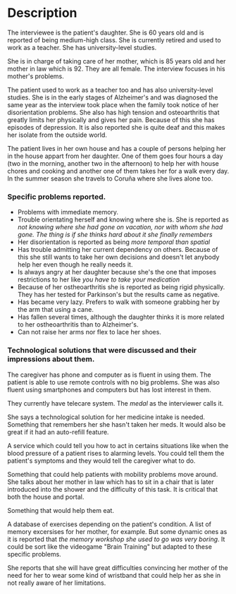 # Description
The interviewee is the patient's daughter. She is 60 years old and is reported of being medium-high class. She is currently retired and used to work as a teacher. She has university-level studies.

She is in charge of taking care of her mother, which is 85 years old and her mother in law which is 92. They are all female. The interview focuses in his mother's problems.

The patient used to work as a teacher too and has also university-level studies. She is in the early stages of Alzheimer's and was diagnosed the same year as the interview took place when the family took notice of her disorientation problems. She also has high tension and osteoarthritis that greatly limits her physically and gives her pain. Because of this she has episodes of depression. It is also reported she is quite deaf and this makes her isolate from the outside world.

The patient lives in her own house and has a couple of persons helping her in the house appart from her daughter. One of them goes four hours a day (two in the morning, another two in the afternoon) to help her with house chores and cooking and another one of them takes her for a walk every day. In the summer season she travels to Coruña where she lives alone too.

### Specific problems reported.
* Problems with immediate memory.
* Trouble orientating herself and knowing where she is. She is reported as *not knowing where she had gone on vacation, nor with whom she had gone. The thing is if she thinks hard about it she finally remembers*
* Her disorientation is reported as being *more temporal than spatial*
* Has trouble admitting her current dependency on others. Because of this she still wants to take her own decisions and doesn't let anybody help her even though he really needs it.
* Is always angry at her daughter because she's the one that imposes restrictions to her like *you have to take your medication*
* Because of her ostheoarthritis she is reported as being rigid physically. They has her tested for Parkinson's but the results came as negative.
* Has became very lazy. Prefers to walk with someone grabbing her by the arm that using a cane.
* Has fallen several times, although the daughter thinks it is more related to her ostheoarthritis than to Alzheimer's.
* Can not raise her arms nor flex to lace her shoes.

### Technological solutions that were discussed and their impressions about them.

The caregiver has phone and computer as is fluent in using them. The patient is able to use remote controls with no big problems. She was also fluent using smartphones and computers but has lost interest in them. 

They currently have telecare system. The *medal* as the interviewer calls it.

She says a technological solution for her medicine intake is needed. Something that remembers her she hasn't taken her meds. It would also be great if it had an auto-refill feature.

A service which could tell you how to act in certains situations like when the blood pressure of a patient rises to alarming levels. You could tell them the patient's symptoms and they would tell the caregiver what to do.

Something that could help patients with mobility problems move around. She talks about her mother in law which has to sit in a chair that is later introduced into the shower and the difficulty of this task. It is critical that both the house and portal.

Something that would help them eat.

A database of exercises depending on the patient's condition. A list of memory excersises for her mother, for example. But some dynamic ones as it is reported that *the memory workshop she used to go was very boring*. It could be sort like the videogame "Brain Training" but adapted to these specific problems.

She reports that she will have great difficulties convincing her mother of the need for her to wear some kind of wristband that could help her as she in not really aware of her limitations.